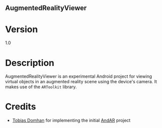 AugmentedRealityViewer
-------------------------------------

Version
======

1.0

Description
========

AugmentedRealityViewer is an experimental Android project for viewing virtual objects in an augmented reality scene using the device's camera. It makes use of the `ARToolkit` library.

Credits
=====

- [Tobias Domhan](https://github.com/tdomhan) for implementing the initial [AndAR](https://code.google.com/archive/p/andar) project